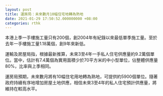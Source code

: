 ```yaml
---
layout: post
title: 運房局：未來數月10幅住宅地轉為熟地
date: 2021-01-29 17:50:52.000000000 +08:00
categories: rthk
---
```


本港上季一手樓施工量只有200個，創2004年有紀錄以來最低單季施工量。至於去年一手樓施工量1.18萬個，創9年來新低。

運輸及房屋局指，根據最新推算，未來3至4年一手私人住宅供應量約9.2萬個單位。當中，估計有7.4萬個為實用面積少於70平方米的中小型單位，佔整體供應量80%，比率與上季相同。

運房局預期，未來數月將有10幅住宅用地轉為熟地，可提供約5900個單位。隨著政府持續有序地增加房屋土地供應，相信未來3至4年的私人住宅預計供應量，將維持在較高水平。
